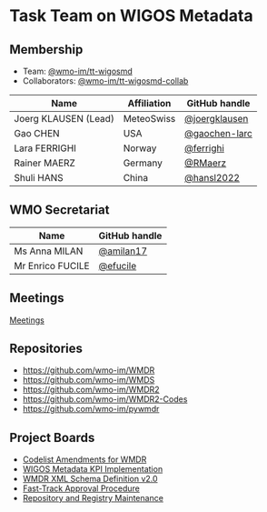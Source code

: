 # Task Team on WIGOS Metadata

## Membership
* Team: [@wmo-im/tt-wigosmd](https://github.com/orgs/wmo-im/teams/tt-wigosmd)
* Collaborators: [@wmo-im/tt-wigosmd-collab](https://github.com/orgs/wmo-im/teams/tt-wigosmd-collab)

| Name | Affiliation | GitHub handle |
| --- | --- | --- |
| Joerg KLAUSEN (Lead) | MeteoSwiss |[@joergklausen](https://github.com/orgs/wmo-im/people/joergklausen)
| Gao CHEN| USA| [@gaochen-larc](https://github.com/orgs/wmo-im/people/gaochen-larc)
| Lara FERRIGHI | Norway| [@ferrighi](https://github.com/orgs/wmo-im/people/ferrighi)
| Rainer MAERZ | Germany| [@RMaerz](https://github.com/orgs/wmo-im/people/RMaerz)
| Shuli HANS|China| [@hansl2022](https://github.com/orgs/wmo-im/people/hansl2022)

## WMO Secretariat

| Name | GitHub handle |
| --- | --- |
| Ms Anna MILAN |[@amilan17](https://github.com/orgs/wmo-im/people/amilan17) |
| Mr Enrico FUCILE |[@efucile](https://github.com/orgs/wmo-im/people/efucile) |

## Meetings
[Meetings](https://github.com/wmo-im/tt-wigosmd/wiki/Meetings)

## Repositories
*   https://github.com/wmo-im/WMDR
*   https://github.com/wmo-im/WMDS
*   https://github.com/wmo-im/WMDR2
*   https://github.com/wmo-im/WMDR2-Codes
*   https://github.com/wmo-im/pywmdr
## Project Boards
* [Codelist Amendments for WMDR](https://github.com/wmo-im/wmds/projects/6)
* [WIGOS Metadata KPI Implementation](https://github.com/wmo-im/wmdr/projects/3)
* [WMDR XML Schema Definition v2.0](https://github.com/wmo-im/wmdr/projects/1)
* [Fast-Track Approval Procedure](https://github.com/wmo-im/wmds/projects/10)
* [Repository and Registry Maintenance](https://github.com/wmo-im/wmds/projects/9)
